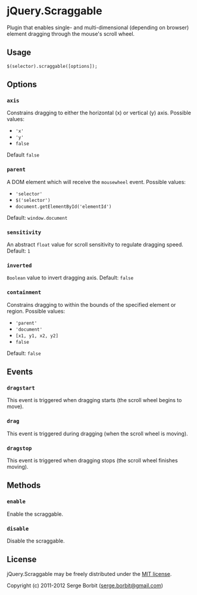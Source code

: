 # jQuery.Scraggable

Plugin that enables single- and multi-dimensional (depending on browser) element dragging through the mouse's scroll wheel.

## Usage

    $(selector).scraggable([options]);

## Options

### `axis`

Constrains dragging to either the horizontal (x) or vertical (y) axis. Possible values:

* `'x'`
* `'y'`
* `false`

Default `false`

### `parent`

A DOM element which will receive the `mousewheel` event. Possible values:

* `'selector'`
* `$('selector')`
* `document.getElementById('elementId')`

Default: `window.document`

### `sensitivity`

An abstract `float` value for scroll sensitivity to regulate dragging speed. Default: `1`

### `inverted`

`Boolean` value to invert dragging axis. Default: `false`

### `containment`

Constrains dragging to within the bounds of the specified element or region. Possible values:

* `'parent'`
* `'document'`
* `[x1, y1, x2, y2]`
* `false`

Default: `false`

## Events

### `dragstart`

This event is triggered when dragging starts (the scroll wheel begins to move).

### `drag`

This event is triggered during dragging (when the scroll wheel is moving).

### `dragstop`

This event is triggered when dragging stops (the scroll wheel finishes moving).

## Methods

### `enable`

Enable the scraggable.

### `disable`

Disable the scraggable.

## License 

jQuery.Scraggable may be freely distributed under the [MIT license](http://en.wikipedia.org/wiki/MIT_License#License_terms).

Copyright (c) 2011-2012 Serge Borbit (serge.borbit@gmail.com)
